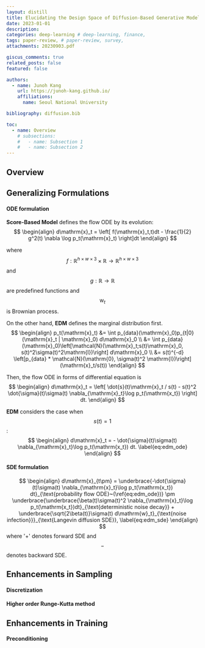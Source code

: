 ```yaml
---
layout: distill
title: Elucidating the Design Space of Diffusion-Based Generative Models
date: 2023-01-01
description: 
categories: deep-learning # deep-learning, finance, 
tags: paper-review, # paper-review, survey, 
attachments: 20230903.pdf

giscus_comments: true
related_posts: false
featured: false

authors:
  - name: Junoh Kang
    url: https://junoh-kang.github.io/
    affiliations:
      name: Seoul National University

bibliography: diffusion.bib

toc:
  - name: Overview 
    # subsections:
    #   - name: Subsection 1
    #   - name: Subsection 2
---
```


## Overview 

<!-- ---------------------------------------------------------------------- -->
## Generalizing Formulations

#### ODE formulation
**Score-Based Model**<d-cite key="song2021scorebased"></d-cite> defines the flow ODE by its evolution:
$$
  \begin{align}
    d\mathrm{x}_t = \left[ f(\mathrm{x}_t,t)dt - \frac{1}{2} g^2(t) \nabla \log p_t(\mathrm{x}_t)  \right]dt
  \end{align}
$$

where $$f:\mathbb{R}^{h\times w \times 3}\times \mathbb{R} \rightarrow \mathbb{R}^{h\times w \times 3}$$ and $$g:\mathbb{R} \rightarrow \mathbb{R}$$ are predefined functions and $$\mathrm{w}_t$$ is Brownian process. 

On the other hand, **EDM**<d-cite key="karras2022elucidating"></d-cite> defines the marginal distribution first.
$$
  \begin{align}
    p_t(\mathrm{x}_t) 
    &= \int p_{data}(\mathrm{x}_0)p_{t|0}(\mathrm{x}_t | \mathrm{x}_0) d\mathrm{x}_0 \\
    &= \int p_{data}(\mathrm{x}_0)\left[\mathcal{N}(\mathrm{x}_t;s(t)\mathrm{x}_0, s(t)^2\sigma(t)^2\mathrm{I})\right] d\mathrm{x}_0 \\
    &= s(t)^{-d} \left[p_{data} * \mathcal{N}(\mathrm{0}, \sigma(t)^2 \mathrm{I})\right](\mathrm{x}_t/s(t))
  \end{align}
$$

Then, the flow ODE in forms of differential equation is 
$$
  \begin{align}
    d\mathrm{x}_t = \left[
      \dot{s}(t)\mathrm{x}_t / s(t) - s(t)^2 \dot{\sigma}(t)\sigma(t) \nabla_{\mathrm{x}_t}\log p_t(\mathrm{x_t})
    \right] dt.
  \end{align}
$$

**EDM**<d-cite key="karras2022elucidating"></d-cite> considers the case when $$s(t)=1$$:
$$
  \begin{align}
    d\mathrm{x}_t = - \dot{\sigma}(t)\sigma(t) \nabla_{\mathrm{x}_t}\log p_t(\mathrm{x_t}) dt. \label{eq:edm_ode}
  \end{align}
$$

#### SDE formulation
$$
  \begin{align}
    d\mathrm{x}_{t\pm} = 
    \underbrace{-\dot{\sigma}(t)\sigma(t) \nabla_{\mathrm{x}_t}\log p_t(\mathrm{x_t}) dt}_{\text{probability flow ODE}~(\ref{eq:edm_ode})} 
    \pm \underbrace{\underbrace{\beta(t)\sigma(t)^2 \nabla_{\mathrm{x}_t}\log p_t(\mathrm{x_t})dt}_{\text{deterministic noise decay}}  
    + \underbrace{\sqrt{2\beta(t)}\sigma(t) d\mathrm{w}_t}_{\text{noise infection}}}_{\text{Langevin diffusion SDE}},
    \label{eq:edm_sde}
  \end{align}
$$
where '+' denotes forward SDE and $$-$$ denotes backward SDE.

<!-- ---------------------------------------------------------------------- -->
## Enhancements in Sampling

#### Discretization

#### Higher order Runge-Kutta method


<!-- ---------------------------------------------------------------------- -->

## Enhancements in Training

#### Preconditioning 
